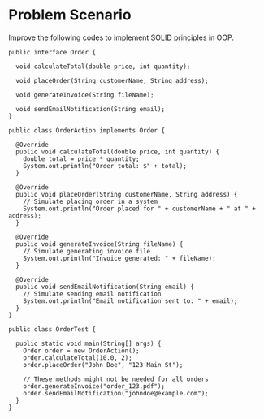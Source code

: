 # Problem Scenario

Improve the following codes to implement SOLID principles in OOP.


    public interface Order {

      void calculateTotal(double price, int quantity);

      void placeOrder(String customerName, String address);

      void generateInvoice(String fileName);

      void sendEmailNotification(String email);
    }

    public class OrderAction implements Order {
    
      @Override
      public void calculateTotal(double price, int quantity) {
        double total = price * quantity;
        System.out.println("Order total: $" + total);
      }
    
      @Override
      public void placeOrder(String customerName, String address) {
        // Simulate placing order in a system
        System.out.println("Order placed for " + customerName + " at " + address);
      }
    
      @Override
      public void generateInvoice(String fileName) {
        // Simulate generating invoice file
        System.out.println("Invoice generated: " + fileName);
      }
    
      @Override
      public void sendEmailNotification(String email) {
        // Simulate sending email notification
        System.out.println("Email notification sent to: " + email);
      }
    }
    
    public class OrderTest {
    
      public static void main(String[] args) {
        Order order = new OrderAction();
        order.calculateTotal(10.0, 2);
        order.placeOrder("John Doe", "123 Main St");
    
        // These methods might not be needed for all orders
        order.generateInvoice("order_123.pdf");
        order.sendEmailNotification("johndoe@example.com");
      }
    }


